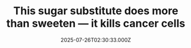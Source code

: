 ---
title: "This sugar substitute does more than sweeten — it kills cancer cells"
date: 2025-07-26T02:30:33.000Z
category: Health
externalLink: "https://www.sciencedaily.com/releases/2025/07/250722044704.htm"
image: ""
excerpt: "Fermenting stevia with a banana leaf-derived probiotic turns it into a powerful cancer-fighting agent that kills pancreatic cancer cells while sparing healthy ones. The secret lies in a metabolite called CAME, produced through microbial transformation.…"
---